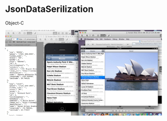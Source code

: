 JsonDataSerilization
====================

Object-C

![JsonSerilization](https://github.com/hellohelloye/sampleScreenShot/blob/master/JsonSerilization.png?raw=true)
